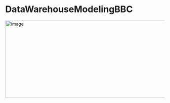 # DataWarehouseModelingBBC

<img width="764" height="245" alt="image" src="https://github.com/user-attachments/assets/9335e235-5c80-4517-810f-fefe5d415dcb" />
